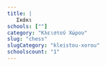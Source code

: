 ```yaml
---
title: |
   Σκάκι
schools: [""]
category: "Κλειστού Χώρου"
slug: "chess"
slugCategory: "kleistou-xorou"
schoolscount: "1"
---
```


